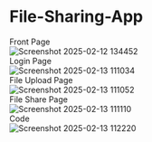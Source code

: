 ﻿# File-Sharing-App
 Front Page<br>
![Screenshot 2025-02-12 134452](https://github.com/user-attachments/assets/dc5087dc-d405-4989-986f-ea659a501fb0)
<br>
Login Page<br>
![Screenshot 2025-02-13 111034](https://github.com/user-attachments/assets/e0747677-e264-4571-82cb-590d6cf5f02d)
<br>
File Upload Page<br>
![Screenshot 2025-02-13 111052](https://github.com/user-attachments/assets/18e16cee-794e-460e-a14e-0a6aefc53f6f)
<br>
File Share Page<br>
![Screenshot 2025-02-13 111110](https://github.com/user-attachments/assets/f8b0fa45-d784-426a-b9b3-de215d9e4a5f)
<br>
Code<br>
![Screenshot 2025-02-13 112220](https://github.com/user-attachments/assets/2531f272-c48f-480d-a6d6-747c0a029202)



